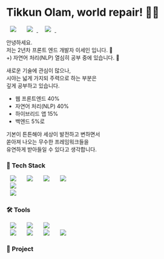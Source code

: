 # Tikkun Olam, world repair! 🧒🏻

<img src="https://img.shields.io/badge/_leesein.dev@gmail.com-EA4335?style=flat-square&logo=Gmail&logoColor=white" style="height : auto; margin-left : 10px; margin-right : 10px;"/>&nbsp;
<a href="https://obtainable-waiter-dbf.notion.site/AI-5452a0a5d76e46d4b1219f299a9d2c46">
  <img src="https://img.shields.io/badge/_It's Me-0094F5?style=flat-square&logo=GitHubSponsors&logoColor=white" style="height : auto; margin-left : 10px; margin-right : 10px;"/>
</a>&nbsp;
<a href="https://obtainable-waiter-dbf.notion.site/eac8ea4404934f4898d61c7c02bd4a9b">
  <img src="https://img.shields.io/badge/_Blog-00B964?style=flat-square&logo=Blogger&logoColor=white" style="height : auto; margin-left : 10px; margin-right : 10px;"/>
</a>&nbsp;

안녕하세요.<br/>
저는 2년차 프론트 엔드 개발자 이세인 입니다. 👋 <br/>
+) 자연어 처리(NLP) 열심히 공부 중에 있습니다. 🤖

새로운 기술에 관심이 많으나,<br/>
시야는 넓게 가지되 주력으로 하는 부분은<br/>
깊게 공부하고 있습니다.
- 웹 프론트엔드 40%
- 자연어 처리(NLP) 40%
- 하이브리드 앱 15%
- 백엔드 5%로<br/>

기본이 튼튼해야 세상이 발전하고 변하면서<br/>
쏟아져 나오는 무수한 프레임워크들을<br/>
유연하게 받아들일 수 있다고 생각합니다.

### 💪 Tech Stack
<div>
<img src="https://img.shields.io/badge/HTML5-E34F26?style=flat-square&logo=HTML5&logoColor=white" style="height : auto; margin-left : 10px; margin-right : 10px;"/></a>&nbsp;
<img src="https://img.shields.io/badge/CSS3-1572B6?style=flat-square&logo=CSS3&logoColor=white" style="height : auto; margin-left : 10px; margin-right : 10px;"/></a>&nbsp;
<img src="https://img.shields.io/badge/JavaScript-F7DF1E?style=flat-square&logo=JavaScript&logoColor=white" style="height : auto; margin-left : 10px; margin-right : 10px;"/>&nbsp;
<img src="https://img.shields.io/badge/React-61DAFB?style=flat-square&logo=React&logoColor=white" style="height : auto; margin-left : 10px; margin-right : 10px;"/>&nbsp;
</div>
<div>
<img src="https://img.shields.io/badge/Flutter-02569B?style=flat-square&logo=Flutter&logoColor=white" style="height : auto; margin-left : 10px; margin-right : 10px;"/></a>&nbsp;
</div>
<div>
<img src="https://img.shields.io/badge/Python-3776AB?style=flat-square&logo=Python&logoColor=white" style="height : auto; margin-left : 10px; margin-right : 10px;"/></a>&nbsp;
</div>

### 🛠  Tools
<div>
<img src="https://img.shields.io/badge/IntelliJ-000000?style=flat-square&logo=IntelliJIDEA&logoColor=white" style="height : auto; margin-left : 10px; margin-right : 10px;"/></a>&nbsp;
<img src="https://img.shields.io/badge/WebStorm-000000?style=flat-square&logo=WebStorm&logoColor=white" style="height : auto; margin-left : 10px; margin-right : 10px;"/></a>&nbsp;
<img src="https://img.shields.io/badge/PyCharm-000000?style=flat-square&logo=PyCharm&logoColor=white" style="height : auto; margin-left : 10px; margin-right : 10px;"/></a>&nbsp;
</div>
<div>
<img src="https://img.shields.io/badge/Git-F05032?style=flat-square&logo=Git&logoColor=white" style="height : auto; margin-left : 10px; margin-right : 10px;"/></a>&nbsp;
<img src="https://img.shields.io/badge/GitHub-181717?style=flat-square&logo=GitHub&logoColor=white" style="height : auto; margin-left : 10px; margin-right : 10px;"/></a>&nbsp;
<img src="https://img.shields.io/badge/Notion-000000?style=flat-square&logo=Notion&logoColor=white" style="height : auto; margin-left : 10px; margin-right : 10px;"/></a>&nbsp;
<img src="https://img.shields.io/badge/AmazonAWS-232F3E?style=flat-square&logo=AmazonAWS&logoColor=white" style="height : auto; margin-left : 10px; margin-right : 10px;"/></a>&nbsp;
</div>

### 📎  Project
